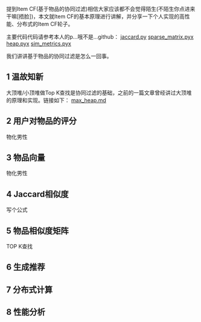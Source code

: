 提到Item CF(基于物品的协同过滤)相信大家应该都不会觉得陌生(不陌生你点进来干嘛[捂脸])，本文就Item CF的基本原理进行讲解，并分享一下个人实现的高性能、分布式的Item CF轮子。

主要代码代码请参考本人的p...哦不是...github：
[jaccard.py](hhttps://github.com/tushushu/pyrecall/blob/master/pyrecall/item_cf/jaccard.py)
[sparse_matrix.pyx](https://github.com/tushushu/pyrecall/blob/master/pyrecall/utils/sparse_matrix.pyx)
[heap.pyx](https://github.com/tushushu/pyrecall/blob/master/pyrecall/utils/heap.pyx)
[sim_metrics.pyx](https://github.com/tushushu/pyrecall/blob/master/pyrecall/utils/sim_metrics.pyx)


我们讲讲基于物品的协同过滤是怎么一回事。

## 1 温故知新
大顶堆/小顶堆做Top K查找是协同过滤的基础，之前的一篇文章曾经讲过大顶堆的原理和实现。链接如下：
[max_heap.md](https://github.com/tushushu/imylu/blob/master/docs_cn/max_heap.md)

## 2 用户对物品的评分
物化男性

## 3 物品向量
物化男性

## 4 Jaccard相似度
写个公式

## 5 物品相似度矩阵
TOP K查找

## 6 生成推荐

## 7 分布式计算

## 8 性能分析

